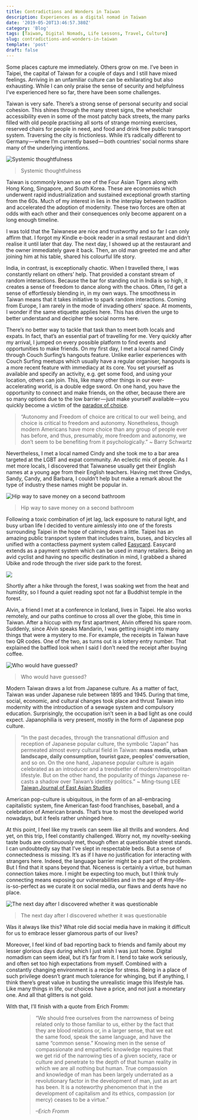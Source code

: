 ```yaml
---
title: Contradictions and Wonders in Taiwan
description: Experiences as a digital nomad in Taiwan
date: '2019-05-20T13:46:57.380Z'
category: 'Blog'
tags: [Taiwan, Digital Nomads, Life Lessons, Travel, Culture]
slug: contradictions-and-wonders-in-taiwan
template: 'post'
draft: false
---
```


Some places capture me immediately. Others grow on me. I’ve been in Taipei, the capital of Taiwan for a couple of days and I still have mixed feelings. Arriving in an unfamiliar culture can be exhilarating but also exhausting. While I can only praise the sense of security and helpfulness I’ve experienced here so far, there have been some challenges.

Taiwan is very safe. There’s a strong sense of personal security and social cohesion. This shines through the many street signs, the wheelchair accessibility even in some of the most patchy back streets, the many parks filled with old people practising all sorts of strange morning exercises, reserved chairs for people in need, and food and drink free public transport system. Traversing the city is frictionless. While it’s radically different to Germany — where I’m currently based — both countries’ social norms share many of the underlying intentions.

![Systemic thoughtfulness](img/1__dkCxi0nZjIfpygqbdp4ftw.jpeg)

> Systemic thoughtfulness

Taiwan is commonly known as one of the Four Asian Tigers along with Hong Kong, Singapore, and South Korea. These are economies which underwent rapid industrialization and sustained exceptional growth starting from the 60s. Much of my interest in lies in the interplay between tradition and accelerated the adoption of modernity. These two forces are often at odds with each other and their consequences only become apparent on a long enough timeline.

I was told that the Taiwanese are nice and trustworthy and so far I can only affirm that. I forgot my Kindle e-book reader in a small restaurant and didn’t realise it until later that day. The next day, I showed up at the restaurant and the owner immediately gave it back. Then, an old man greeted me and after joining him at his table, shared his colourful life story.

India, in contrast, is exceptionally chaotic. When I travelled there, I was constantly reliant on others’ help. That provided a constant stream of random interactions. Because the bar for standing out in India is so high, it creates a sense of freedom to dance along with the chaos. Often, I’d get a sense of effortlessly blending in, in my own ways. The smoothness in Taiwan means that it takes initiative to spark random interactions. Coming from Europe, I am rarely in the mode of invading others’ space. At moments, I wonder if the same etiquette applies here. This has driven the urge to better understand and decipher the social norms here.

There’s no better way to tackle that task than to meet both locals and expats. In fact, that’s an essential part of travelling for me. Very quickly after my arrival, I jumped on every possible platform to find events and opportunities to make friends. On my first day, I met a local named Cindy through Couch Surfing’s hangouts feature. Unlike earlier experiences with Couch Surfing meetups which usually have a regular organiser, hangouts is a more recent feature with immediacy at its core. You set yourself as available and specify an activity, e.g. get some food, and using your location, others can join. This, like many other things in our ever-accelerating world, is a double edge sword. On one hand, you have the opportunity to connect and make friends, on the other, because there are so many options due to the low barrier — just make yourself available — you quickly become a victim of the [paradox of choice](https://en.wikipedia.org/wiki/The_Paradox_of_Choice).

> “Autonomy and Freedom of choice are critical to our well being, and choice is critical to freedom and autonomy. Nonetheless, though modern Americans have more choice than any group of people ever has before, and thus, presumably, more freedom and autonomy, we don’t seem to be benefiting from it psychologically.” ~ Barry Schwartz

Nevertheless, I met a local named Cindy and she took me to a bar area targeted at the LGBT and expat community. An eclectic mix of people. As I met more locals, I discovered that Taiwanese usually get their English names at a young age from their English teachers. Having met three Cindys, Sandy, Candy, and Barbara, I couldn’t help but make a remark about the type of industry these names might be popular in.

![Hip way to save money on a second bathroom](img/1__dcfF032__43iEXq1Vy629og.jpeg)

> Hip way to save money on a second bathroom

Following a toxic combination of jet lag, lack exposure to natural light, and busy urban life I decided to venture aimlessly into one of the forests surrounding Taipei in the hope of calming down a little. Taipei has an amazing public transport system that includes trains, buses, and bicycles all unified with a contactless payment system called [Easycard](https://www.easycard.com.tw/en/introduction?id=1). Easycard extends as a payment system which can be used in many retailers. Being an avid cyclist and having no specific destination in mind, I grabbed a shared Ubike and rode through the river side park to the forest.

![](media/1__SoIcEU7__4Ep____rDaRq3H9Q.jpeg)

Shortly after a hike through the forest, I was soaking wet from the heat and humidity, so I found a quiet reading spot not far a Buddhist temple in the forest.

Alvin, a friend I met at a conference in Iceland, lives in Taipei. He also works remotely, and our paths continue to cross all over the globe, this time in Taiwan. After a hiccup with my first apartment, Alvin offered his spare room. Suddenly, since Alvin speaks Mandarin, I was getting insight into many things that were a mystery to me. For example, the receipts in Taiwan have two QR codes. One of the two, as turns out is a lottery entry number. That explained the baffled look when I said I don’t need the receipt after buying coffee.

![Who would have guessed?](img/1__7f7AyqJYoEAXvf__Xq__yqqA.jpeg)

> Who would have guessed?

Modern Taiwan draws a lot from Japanese culture. As a matter of fact, Taiwan was under Japanese rule between 1895 and 1945. During that time, social, economic, and cultural changes took place and thrust Taiwan into modernity with the introduction of a sewage system and compulsory education. Surprisingly, the occupation isn’t seen in a bad light as one could expect. Japanophilia is very present, mostly in the form of Japanese pop culture.

> “In the past decades, through the transnational diffusion and reception of Japanese popular culture, the symbolic “Japan” has permeated almost every cultural field in Taiwan: **mass media, urban landscape, daily consumption, tourist gaze, peoples’ conversation**, and so on. On the one hand, Japanese popular culture is again celebrated as an introducer and a trendsetter of modern/metropolitan lifestyle. But on the other hand, the popularity of things Japanese re-casts a shadow over Taiwan’s identity politics.” ~ Ming-tsung LEE [Taiwan Journal of East Asian Studies](http://www.deas.ntnu.edu.tw/NTNU_DEASPAPER/files/paper/43_92b1f4b4.pdf)

American pop-culture is ubiquitous, in the form of an all-embracing capitalistic system, fine American fast-food franchises, baseball, and a celebration of American brands. That’s true to most the developed world nowadays, but it feels rather unhinged here.

At this point, I feel like my travels can seem like all thrills and wonders. And yet, on this trip, I feel constantly challenged. Worry not, my novelty-seeking taste buds are continuously met, though often at questionable street stands. I can undoubtedly say that I’ve slept in respectable beds. But a sense of connectedness is missing. It’s as if I have no justification for interacting with strangers here. Indeed, the language barrier might be a part of the problem. But I find that it spans beyond that. Niceness is certainly a virtue, but human connection takes more. I might be expecting too much, but I think truly connecting means exposing our vulnerabilities and in the age of #my-life-is-so-perfect as we curate it on social media, our flaws and dents have no place.

![The next day after I discovered whether it was questionable](img/1__eXOVyfANzhhSAXvYu__FqTg.jpeg)

> The next day after I discovered whether it was questionable

Was it always like this? What role did social media have in making it difficult for us to embrace lesser glamorous parts of our lives?

Moreover, I feel kind of bad reporting back to friends and family about my lesser glorious days during which I just wish I was just home. Digital nomadism can seem ideal, but it’s far from it. I tend to take work seriously, and often set too high expectations from myself. Combined with a constantly changing environment is a recipe for stress. Being in a place of such privilege doesn’t grant much tolerance for whinging, but if anything, I think there’s great value in busting the unrealistic image this lifestyle has. Like many things in life, our choices have a price, and not just a monetary one. And all that glitters is not gold.

With that, I’ll finish with a quote from Erich Fromm:

<figure>
	<blockquote>
		<p>“We should free ourselves from the narrowness of being related only to those familiar to us, either by the fact that they are blood relations or, in a larger sense, that we eat the same food, speak the same language, and have the same “common sense.” Knowing men in the sense of compassionate and empathetic knowledge requires that we get rid of the narrowing ties of a given society, race or culture and penetrate to the depth of that human reality in which we are all nothing but human. True compassion and knowledge of man has been largely underrated as a revolutionary factor in the development of man, just as art has been. It is a noteworthy phenomenon that in the development of capitalism and its ethics, compassion (or mercy) ceases to be a virtue.”</p>
		<footer>
			<cite>–Erich Fromm</cite>
		</footer>
	</blockquote>
</figure>
